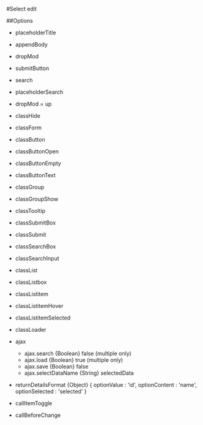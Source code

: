 #Select edit

##Options
- placeholderTitle
- appendBody
- dropMod
- submitButton
- search
- placeholderSearch
- dropMod = up

- classHide
- classForm
- classButton
- classButtonOpen
- classButtonEmpty
- classButtonText
- classGroup
- classGroupShow
- classTooltip
- classSubmitBox
- classSubmit
- classSearchBox
- classSearchInput
- classList
- classListbox
- classListitem
- classListitemHover
- classListitemSelected
- classLoader

- ajax
	- ajax.search {Boolean} false (multiple only)
	- ajax.load {Boolean} true (multiple only)
	- ajax.save {Boolean} false
	- ajax.selectDataName {String} selectedData
- returnDetailsFormat {Object} {
									optionValue    : 'id',
									optionContent  : 'name',
									optionSelected : 'selected'
								}
- callItemToggle
- callBeforeChange



